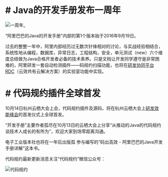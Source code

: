# # Java的开发手册发布一周年
![一周年_](https://gw.alicdn.com/tfscom/TB1aMoheMoQMeJjy0FoXXcShVXa.jpg)

“阿里巴巴的Java的开发手册”内部的第1个版本始于2016年9月19日。

过去的整整一年中，阿里内部经历过无数次针锋相对的讨论，与实战经验相结合，系统性地从编程，数据库，异常日志，工程结构，安全，单元测试（new）六个维度总结做为Java合格开发者必备的技术素养。只是文档让开发同学遵守是非常困难的，阿里研发一套自动检测插件——码规约扫描功能，也将在[研发协同平台RDC](https://www.aliyun.com/product/rdc)（云效共有云解决方案）的实验室功能中实现。

# # 代码规约插件全球首发

10月14日杭州云栖大会上会，代码规约插件及源码，将在杭州云栖大会上[研发效能峰会](https://yunqi.aliyun.com/2017/hangzhou/meeting?day=day4&theme=all&meeting=detail1433 )的首发仪式上全球首发。

“开发手册”主要作者孤尽在10月13日的云栖大会上分享“从推动的Java的代码规约谈技术人成长的有所为”，欢迎大家到场零距离沟通。

电子工业版本社也将在一年后出版孤 参与编写的“码出高效 - 阿里巴巴的Java开发手册详解”这本书。

代码规约最新更新消息关注“代码规约”微信公众号：

![代码规约](https://gw.alicdn.com/tfscom/TB1x5WJaGmgSKJjSsphXXcy1VXa.jpg)
